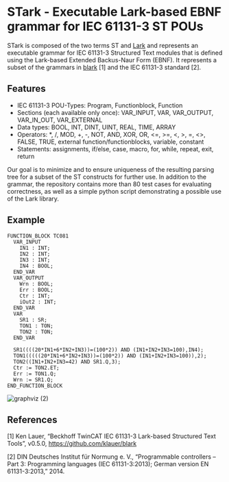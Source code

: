 STark - Executable Lark-based EBNF grammar for IEC 61131-3 ST POUs
=============================================================

STark is composed of the two terms ST and [Lark](https://github.com/lark-parser/lark) and represents an executable grammar for IEC 61131-3 Structured Text modules that is defined using the Lark-based Extended Backus-Naur Form (EBNF). It represents a subset of the grammars in [blark](https://github.com/klauer/blark) [1] and the IEC 61131-3 standard [2].

Features
----------------
* IEC 61131-3 POU-Types: Program, Functionblock, Function
* Sections (each available only once): VAR_INPUT, VAR, VAR_OUTPUT, VAR_IN_OUT, VAR_EXTERNAL
* Data types: BOOL, INT, DINT, UINT, REAL, TIME, ARRAY
* Operators: *, /, MOD, +, -, NOT, AND, XOR, OR, <=, >=, <, >, =, <>, FALSE, TRUE, external function/functionblocks, variable, constant
* Statements: assignments, if/else, case, macro, for, while, repeat, exit, return

Our goal is to minimize and to ensure uniqueness of the resulting parsing tree for a subset of the ST constructs for further use. In addition to the grammar, the repository contains more than 80 test cases for evaluating correctness, as well as a simple python script demonstrating a possible use of the Lark library.

Example
----------------
````
FUNCTION_BLOCK TC081
  VAR_INPUT
    IN1 : INT;
    IN2 : INT;
    IN3 : INT;
    IN4 : BOOL;
  END_VAR
  VAR_OUTPUT
    Wrn : BOOL;
    Err : BOOL;
    Ctr : INT;
    iOut2 : INT;
  END_VAR
  VAR
    SR1 : SR;
    TON1 : TON;
    TON2 : TON;
  END_VAR

  SR1((((20*IN1+6*IN2+IN3))=(100*2)) AND (IN1+IN2+IN3=100),IN4);
  TON1(((((20*IN1+6*IN2+IN3))=(100*2)) AND (IN1+IN2+IN3=100)),2);
  TON2((IN1+IN2+IN3=42) AND SR1.Q,3);
  Ctr := TON2.ET;
  Err := TON1.Q;
  Wrn := SR1.Q;
END_FUNCTION_BLOCK
````

![graphviz (2)](https://user-images.githubusercontent.com/92115516/183744676-a45c6d72-bfdd-4afd-b05b-8e388e2f62d4.svg)

References
----------------
[1] Ken Lauer, “Beckhoff TwinCAT IEC 61131-3 Lark-based Structured Text Tools”, v0.5.0, https://github.com/klauer/blark

[2] DIN Deutsches Institut für Normung e. V., “Programmable controllers – Part 3: Programming languages (IEC 61131-3:2013); German version EN 61131-3:2013,” 2014.
